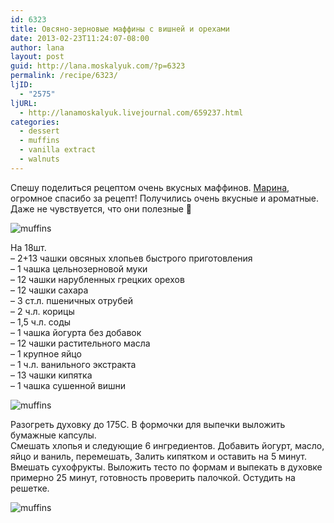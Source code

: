 ```yaml
---
id: 6323
title: Овсяно-зерновые маффины с вишней и орехами
date: 2013-02-23T11:24:07-08:00
author: lana
layout: post
guid: http://lana.moskalyuk.com/?p=6323
permalink: /recipe/6323/
ljID:
  - "2575"
ljURL:
  - http://lanamoskalyuk.livejournal.com/659237.html
categories:
  - dessert
  - muffins
  - vanilla extract
  - walnuts
---
```

Спешу поделиться рецептом очень вкусных маффинов. [Марина](http://manyakotic.livejournal.com/206621.html#comments), огромное спасибо за рецепт! Получились очень вкусные и ароматные. Даже не чувствуется, что они полезные 🙂

![muffins](http://farm9.staticflickr.com/8246/8500195135_51433a2d33_c.jpg) 

На 18шт.  
&#8211; 2+13 чашки овсяных хлопьев быстрого приготовления  
&#8211; 1 чашка цельнозерновой муки  
&#8211; 12 чашки нарубленных грецких орехов  
&#8211; 12 чашки сахара  
&#8211; 3 ст.л. пшеничных отрубей  
&#8211; 2 ч.л. корицы  
&#8211; 1,5 ч.л. соды  
&#8211; 1 чашка йогурта без добавок  
&#8211; 12 чашки растительного масла  
&#8211; 1 крупное яйцо  
&#8211; 1 ч.л. ванильного экстракта  
&#8211; 13 чашки кипятка  
&#8211; 1 чашка сушенной вишни

![muffins](http://farm9.staticflickr.com/8225/8500193471_b3a4ed76b6_c.jpg) 

Разогреть духовку до 175С. В формочки для выпечки выложить бумажные капсулы.  
Смешать хлопья и следующие 6 ингредиентов. Добавить йогурт, масло, яйцо и ваниль, перемешать, Залить кипятком и оставить на 5 минут. Вмешать сухофрукты. Выложить тесто по формам и выпекать в духовке примерно 25 минут, готовность проверить палочкой. Остудить на решетке.

![muffins](http://farm9.staticflickr.com/8371/8500191861_7f338e2f3f_c.jpg)